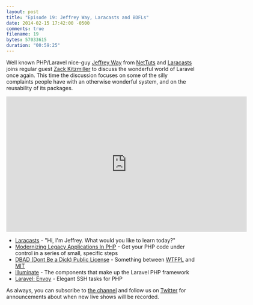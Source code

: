 ```yaml
---
layout: post
title: "Episode 19: Jeffrey Way, Laracasts and BDFLs"
date: 2014-02-15 17:42:00 -0500
comments: true
filename: 19
bytes: 57033615
duration: "00:59:25"
---
```


Well known PHP/Laravel nice-guy [Jeffrey Way] from [NetTuts] and [Laracasts] joins regular guest [Zack Kitzmiller] to
discuss the wonderful world of Laravel once again. This time the discussion focuses on some of the silly complaints 
people have with an otherwise wonderful system, and on the reusability of its packages.

<iframe width="640" height="360" src="https://www.youtube.com/embed/L6YEgfnHOpo" frameborder="0" allowfullscreen></iframe>

* [Laracasts] - "Hi, I'm Jeffrey. What would you like to learn today?"
* [Modernizing Legacy Applications In PHP](https://leanpub.com/mlaphp) - Get your PHP code under control in a series of small, specific steps
* [DBAD (Dont Be a Dick) Public License](http://dbad-license.org) - Something between [WTFPL] and [MIT]
* [Illuminate] - The components that make up the Laravel PHP framework
* [Laravel: Envoy](https://github.com/laravel/envoy) - Elegant SSH tasks for PHP

As always, you can subscribe to [the channel](http://www.youtube.com/channel/UCepVwe7RrxE7Zv3kytUfcKw?feature=watch) and follow us on [Twitter](https://twitter.com/phptownhall) for announcements about when new live shows will be recorded. 

[Jeffrey Way]: http://twitter.com/jeffrey_way
[Zack Kitzmiller]: http://twitter.com/zackkitzmiller
[NetTuts]: http://nettuts.com
[Laracasts]: https://laracasts.com/
[WTFPL]: http://www.wtfpl.net/
[MIT]: http://opensource.org/licenses/MIT
[Illuminate]: https://github.com/illuminate/